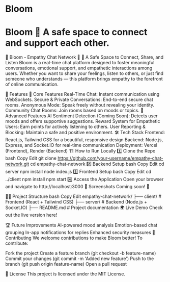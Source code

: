 # Bloom
# Bloom 🌈   **A safe space to connect and support each other.**    

🌈 Bloom - Empathy Chat Network 🌈
🤝 A Safe Space to Connect, Share, and Listen
Bloom is a real-time chat platform designed to foster meaningful conversations, emotional support, and empathetic interactions among users. Whether you want to share your feelings, listen to others, or just find someone who understands — this platform brings empathy to the forefront of online communication.

🚀 Features
🌟 Core Features
Real-Time Chat: Instant communication using WebSockets.
Secure & Private Conversations: End-to-end secure chat rooms.
Anonymous Mode: Speak freely without revealing your identity.
Community Chat Rooms: Join rooms based on moods or topics.
🎁 Advanced Features
AI Sentiment Detection (Coming Soon): Detects user moods and offers supportive suggestions.
Reward System for Empathetic Users: Earn points for actively listening to others.
User Reporting & Blocking: Maintain a safe and positive environment.
🛠️ Tech Stack
Frontend: React.js, Tailwind CSS for a beautiful, responsive design
Backend: Node.js, Express, and Socket.IO for real-time communication
Deployment: Vercel (Frontend), Render (Backend)
🏗️ How to Run Locally
1️⃣ Clone the Repo
bash
Copy
Edit
git clone https://github.com/your-username/empathy-chat-network.git
cd empathy-chat-network
2️⃣ Backend Setup
bash
Copy
Edit
cd server
npm install
node index.js
3️⃣ Frontend Setup
bash
Copy
Edit
cd ../client
npm install
npm start
4️⃣ Access the Application
Open your browser and navigate to http://localhost:3000
📸 Screenshots
Coming soon! 🌟

🧑‍💻 Project Structure
bash
Copy
Edit
empathy-chat-network/
├── client/           # Frontend (React + Tailwind CSS)
├── server/           # Backend (Node.js + Socket.IO)
├── README.md         # Project documentation
🌍 Live Demo
Check out the live version here!

🏆 Future Improvements
AI-powered mood analysis
Emotion-based chat grouping
In-app notifications for replies
Enhanced security measures
🤝 Contributing
We welcome contributions to make Bloom better! To contribute:

Fork the project
Create a feature branch (git checkout -b feature-name)
Commit your changes (git commit -m 'Added new feature')
Push to the branch (git push origin feature-name)
Open a pull request

📝 License
This project is licensed under the MIT License.

